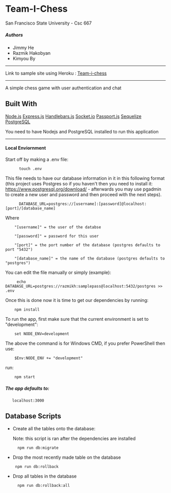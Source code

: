 # Team-I-Chess 
San Francisco State University - Csc 667 
##### Authors
   
   * Jimmy He
   * Razmik Hakobyan
   * Kimyou By

-----------------------------------------------------

Link to sample site using Heroku : [Team-i-chess](http://team-i-chess.herokuapp.com)

----------------------------------------------------------
A simple chess game with user authentication and chat

## Built With
   [Node.js](https://nodejs.org/en/)
   [Express.js](https://expressjs.com/)
   [Handlebars.js](https://handlebarsjs.com/)
   [Socket.io](https://socket.io/)
   [Passport.js](http://www.passportjs.org/)
   [Sequelize](http://docs.sequelizejs.com/)
   [PostgreSQL](https://www.postgresql.org/)

   You need to have Nodejs and PostgreSQL installed to run this application
   
---------------------------------------------------------------------   
#### Local Enviornment
Start off by making a .env file:

          touch .env
   
This file needs to have our database information in it in this following format (this project uses Postgres so if you haven't then you need to install it: https://www.postgresql.org/download/ - afterwards you may use pgadmin to create a new user and password and then proceed with the next steps).

          DATABASE_URL=postgres://[username]:[password]@localhost:[port]/[database_name]
          
Where   
         
        "[username]" = the user of the databse

        "[password]" = password for this user
        
        "[port]" = the port number of the database (postgres defaults to port "5432")
        
        "[database_name]" = the name of the database (postgres defaults to "postgres")
        
You can edit the file manually or simply (example): 

         echo DATABASE_URL=postgres://razmikh:samplepass@localhost:5432/postgres >> .env

Once this is done now it is time to get our dependencies by running:
  
        npm install

To run the app, first make sure that the current environment is set to "development":

        set NODE_ENV=development

The above the command is for Windows CMD, if you prefer PowerShell then use:

        $Env:NODE_ENV += "development"
        
run:

        npm start
        
##### The app defaults to: 

       localhost:3000

## Database Scripts

* Create all the tables onto the database:
      
     Note: this script is ran after the dependencies are installed
             
        npm run db:migrate
        
 * Drop the most recently made table on the database
 
        npm run db:rollback
        
* Drop all tables in the database

        npm run db:rollback:all
